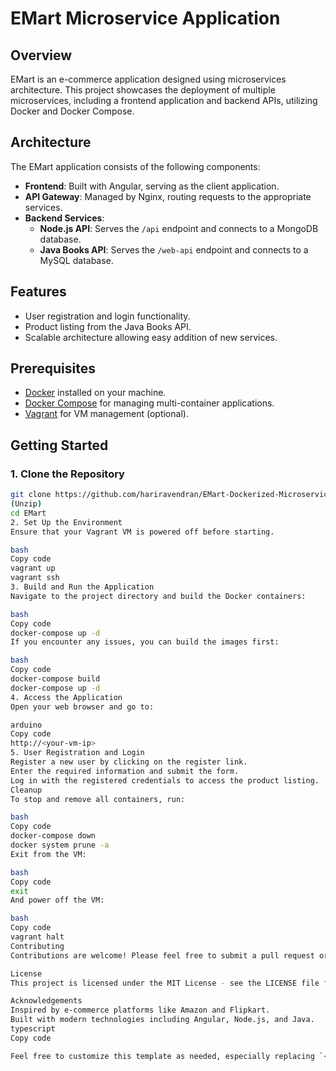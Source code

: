 # EMart Microservice Application

## Overview
EMart is an e-commerce application designed using microservices architecture. This project showcases the deployment of multiple microservices, including a frontend application and backend APIs, utilizing Docker and Docker Compose.

## Architecture
The EMart application consists of the following components:
- **Frontend**: Built with Angular, serving as the client application.
- **API Gateway**: Managed by Nginx, routing requests to the appropriate services.
- **Backend Services**:
  - **Node.js API**: Serves the `/api` endpoint and connects to a MongoDB database.
  - **Java Books API**: Serves the `/web-api` endpoint and connects to a MySQL database.
  
## Features
- User registration and login functionality.
- Product listing from the Java Books API.
- Scalable architecture allowing easy addition of new services.

## Prerequisites
- [Docker](https://www.docker.com/) installed on your machine.
- [Docker Compose](https://docs.docker.com/compose/) for managing multi-container applications.
- [Vagrant](https://www.vagrantup.com/) for VM management (optional).

## Getting Started

### 1. Clone the Repository
```bash
git clone https://github.com/hariravendran/EMart-Dockerized-Microservices-E-Commerce-Solution
(Unzip)
cd EMart
2. Set Up the Environment
Ensure that your Vagrant VM is powered off before starting.

bash
Copy code
vagrant up
vagrant ssh
3. Build and Run the Application
Navigate to the project directory and build the Docker containers:

bash
Copy code
docker-compose up -d
If you encounter any issues, you can build the images first:

bash
Copy code
docker-compose build
docker-compose up -d
4. Access the Application
Open your web browser and go to:

arduino
Copy code
http://<your-vm-ip>
5. User Registration and Login
Register a new user by clicking on the register link.
Enter the required information and submit the form.
Log in with the registered credentials to access the product listing.
Cleanup
To stop and remove all containers, run:

bash
Copy code
docker-compose down
docker system prune -a
Exit from the VM:

bash
Copy code
exit
And power off the VM:

bash
Copy code
vagrant halt
Contributing
Contributions are welcome! Please feel free to submit a pull request or open an issue.

License
This project is licensed under the MIT License - see the LICENSE file for details.

Acknowledgements
Inspired by e-commerce platforms like Amazon and Flipkart.
Built with modern technologies including Angular, Node.js, and Java.
typescript
Copy code

Feel free to customize this template as needed, especially replacing `<your-repo-url>` with the actual U
